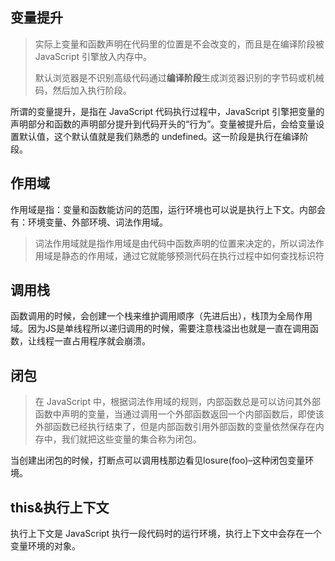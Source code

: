 ## 变量提升

> 实际上变量和函数声明在代码里的位置是不会改变的，而且是在编译阶段被 JavaScript 引擎放入内存中。
>
> 默认浏览器是不识别高级代码通过**编译阶段**生成浏览器识别的字节码或机械码，然后加入执行阶段。

所谓的变量提升，是指在 JavaScript 代码执行过程中，JavaScript 引擎把变量的声明部分和函数的声明部分提升到代码开头的“行为”。变量被提升后，会给变量设置默认值，这个默认值就是我们熟悉的 undefined。这一阶段是执行在编译阶段。

## 作用域

作用域是指：变量和函数能访问的范围，运行环境也可以说是执行上下文。内部会有：环境变量、外部环境、词法作用域。

> 词法作用域就是指作用域是由代码中函数声明的位置来决定的，所以词法作用域是静态的作用域，通过它就能够预测代码在执行过程中如何查找标识符

## 调用栈

函数调用的时候，会创建一个栈来维护调用顺序（先进后出），栈顶为全局作用域。因为JS是单线程所以递归调用的时候，需要注意栈溢出也就是一直在调用函数，让线程一直占用程序就会崩溃。

## 闭包

> 在 JavaScript 中，根据词法作用域的规则，内部函数总是可以访问其外部函数中声明的变量，当通过调用一个外部函数返回一个内部函数后，即使该外部函数已经执行结束了，但是内部函数引用外部函数的变量依然保存在内存中，我们就把这些变量的集合称为闭包。

当创建出闭包的时候，打断点可以调用栈那边看见losure(foo)–这种闭包变量环境。

## this&执行上下文

执行上下文是 JavaScript 执行一段代码时的运行环境，执行上下文中会存在一个变量环境的对象。

